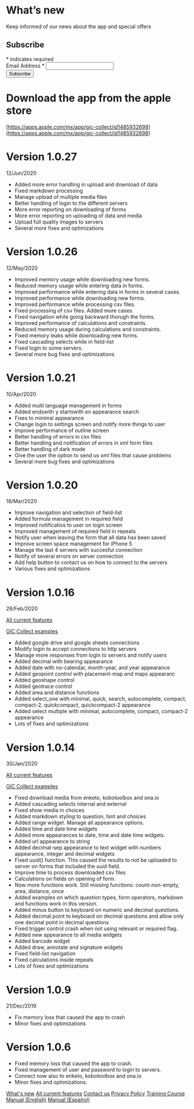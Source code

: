 # What’s new

Keep informed of our news about the app and special offers
<!-- Begin Mailchimp Signup Form -->
<div id="mc_embed_signup">
<form action="https://github.us4.list-manage.com/subscribe/post?u=fd84e7b022eedaaec133c1eb0&amp;id=c204a3a1bb" method="post" id="mc-embedded-subscribe-form" name="mc-embedded-subscribe-form" class="validate" target="_blank" novalidate>
    <div id="mc_embed_signup_scroll">
	<h2>Subscribe</h2>
<div class="indicates-required"><span class="asterisk">*</span> indicates required</div>
<div class="mc-field-group">
	<label for="mce-EMAIL">Email Address  <span class="asterisk">*</span>
</label>
	<input type="email" value="" name="EMAIL" class="required email" id="mce-EMAIL">
</div>
	<div id="mce-responses" class="clear">
		<div class="response" id="mce-error-response" style="display:none"></div>
		<div class="response" id="mce-success-response" style="display:none"></div>
	</div>    <!-- real people should not fill this in and expect good things - do not remove this or risk form bot signups-->
    <div style="position: absolute; left: -5000px;" aria-hidden="true"><input type="text" name="b_fd84e7b022eedaaec133c1eb0_c204a3a1bb" tabindex="-1" value=""></div>
    <div class="clear"><input type="submit" value="Subscribe" name="subscribe" id="mc-embedded-subscribe" class="button"></div>
    </div>
</form>
</div>

<!--End mc_embed_signup-->

# Download the app from the apple store

[https://apps.apple.com/mx/app/gic-collect/id1485932698](https://apps.apple.com/mx/app/gic-collect/id1485932698)

# Version 1.0.27
12/Jun/2020

- Added more error handling in upload and download of data
- Fixed markdown processing
- Manage upload of multiple media files
- Better handling of login to the different servers
- More error reporting on downloading of forms
- More error reporting on uploading of data and media
- Upload full quality images to servers
- Several more fixes and optimizations

# Version 1.0.26
12/May/2020

- Improved memory usage while downloading new forms.
- Reduced memory usage while entering data in forms.
- Improved performance while entering data in forms in several cases.
- Improved performance while downloading new forms.
- Improved performance while processing csv files.
- Fixed processing of csv files. Added more cases.
- Fixed navigation while going backward thorugh the forms.
- Improved performance of calculations and constraints.
- Reduced memory usage during calculations and constraints.
- Fixed memory leaks while downloading new forms.
- Fixed cascading selects while in field-list
- Fixed login to some servers. 
- Several more bug fixes and optimizations

# Version 1.0.21
10/Apr/2020

- Added multi language management in forms
- Added endswith y startswith en appearance search
- Fixes to minimal appearance
- Change login to settings screen and notify more things to user
- Improve performance of outline screen
- Better handling of errors in csv files
- Better handling and notification of errors in xml form files
- Better handling of dark mode
- Give the user the option to send us xml files that cause problems
- Several more bug fixes and optimizations


# Version 1.0.20
18/Mar/2020

- Improve navigation and selection of field-list
- Added formula management in required field
- Improved notificatios to user on login screen
- Improved management of required field in repeats
- Notify user when leaving the form that all data has been saved
- Improve screen space management for iPhone 5
- Manage the last 4 servers with succesful connection
- Notify of several errors on server connection
- Add help button to contact us on how to connect to the servers
- Various fixes and optimizations

# Version 1.0.16

28/Feb/2020

[All current features](https://dsalazarrojas.github.io/Odk-Collect-for-IOS/GIC%20Collect%20features.html)

[GIC Collect examples](https://github.com/dsalazarrojas/Odk-Collect-for-IOS/tree/master/examples)

- Added google drive and google sheets connections
- Modify login to accept connections to http servers
- Manage more responses from login to servers and notify users
- Added decimal with bearing appearance
- Added date with no-calendar, month-year, and year appearance
- Added geopoint control with placement-map and maps appearanc
- Added geoshape control
- Added geotrace control
- Added area and distance functions
- Added select_one with minimal, quick, search, autocomplete, compact, compact-2, quickcompact, quickcompact-2 appearance
- Added select multiple with minimal, autocomplete, compact, compact-2 appearance
- Lots of fixes and optimizations

# Version 1.0.14

30/Jan/2020

[All current features](https://dsalazarrojas.github.io/Odk-Collect-for-IOS/GIC%20Collect%20features.html)

[GIC Collect examples](https://github.com/dsalazarrojas/Odk-Collect-for-IOS/tree/master/examples)

- Fixed download media from enketo, kobotoolbox and ona.io
- Added cascading selects internal and external
- Fixed show media in choices
- Added markdown styling to question, hint and choices
- Added range widget. Manage all appearance options. 
- Added time and date time widgets
- Added more appearances to date, time and date time widgets.
- Added url appearance to string
- Added decimal-sep appearance to text widget with numbers appearance, integer and decimal widgets
- Fixed uuid() function. This caused the results to not be uploaded to server on forms that included the uuid field.
- Improve time to process downloaded csv files 
- Calculations on fields on opening of form.
- Now more functions work. Still missing functions: count-non-empty, area, distance, once
- Added examples on which question types, form operators, markdown and functions work in this version. 
- Added minus button to keyboard on numeric and decimal questions.
- Added decimal point to keyboard on decimal questions and allow only one decimal point in decimal questions
- Fixed trigger control crash when not using relevant or required flag.
- Added new appearance to all media widgets
- Added barcode widget
- Added draw, annotate and signature widgets
- Fixed field-list navigation
- Fixed calculations inside repeats
- Lots of fixes and optimizations

# Version 1.0.9 

21/Dec/2019

- Fix memory loss that caused the app to crash
- Minor fixes and optimizations

# Version 1.0.6

- Fixed memory loss that caused the app to crash.
- Fixed management of user and password to login to servers.
- Connect now also to enketo, kobotoolbox and ona.io
- Minor fixes and optimizations.

[What's new](https://dsalazarrojas.github.io/Odk-Collect-for-IOS/What's%20new.html)
[All current features](https://dsalazarrojas.github.io/Odk-Collect-for-IOS/GIC%20Collect%20features.html)
[Contact us](https://dsalazarrojas.github.io/Odk-Collect-for-IOS/Contact-Us.html)
[Privacy Policy](https://dsalazarrojas.github.io/Odk-Collect-for-IOS/Privacy-Policy.html)
[Training Course](https://dsalazarrojas.github.io/Odk-Collect-for-IOS/GIC%20Collect%20for%20IOS%20Compatible%20with%20ODK%20Training%20Course.html)
[Manual (English)](https://dsalazarrojas.github.io/Odk-Collect-for-IOS/GICCollectManualEnglish/ManualGICCollectEnglish.html)
[Manual (Español)](https://dsalazarrojas.github.io/Odk-Collect-for-IOS/GICCollectManualEspanol/ManualGICCollectEspanol.html)
